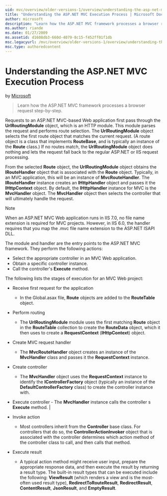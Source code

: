 ```yaml
---
uid: mvc/overview/older-versions-1/overview/understanding-the-asp-net-mvc-execution-process
title: "Understanding the ASP.NET MVC Execution Process | Microsoft Docs"
author: microsoft
description: "Learn how the ASP.NET MVC framework processes a browser request step-by-step."
ms.author: riande
ms.date: 01/27/2009
ms.assetid: d1608db3-660d-4079-8c15-f452ff01f1db
msc.legacyurl: /mvc/overview/older-versions-1/overview/understanding-the-asp-net-mvc-execution-process
msc.type: authoredcontent
---
```

Understanding the ASP.NET MVC Execution Process
====================
by [Microsoft](https://github.com/microsoft)

> Learn how the ASP.NET MVC framework processes a browser request step-by-step.


Requests to an ASP.NET MVC-based Web application first pass through the **UrlRoutingModule** object, which is an HTTP module. This module parses the request and performs route selection. The **UrlRoutingModule** object selects the first route object that matches the current request. (A route object is a class that implements **RouteBase**, and is typically an instance of the **Route** class.) If no routes match, the **UrlRoutingModule** object does nothing and lets the request fall back to the regular ASP.NET or IIS request processing.

From the selected **Route** object, the **UrlRoutingModule** object obtains the **IRouteHandler** object that is associated with the **Route** object. Typically, in an MVC application, this will be an instance of **MvcRouteHandler**. The **IRouteHandler** instance creates an **IHttpHandler** object and passes it the **IHttpContext** object. By default, the **IHttpHandler** instance for MVC is the **MvcHandler** object. The **MvcHandler** object then selects the controller that will ultimately handle the request.

> [!NOTE]
> When an ASP.NET MVC Web application runs in IIS 7.0, no file name extension is required for MVC projects. However, in IIS 6.0, the handler requires that you map the .mvc file name extension to the ASP.NET ISAPI DLL.


The module and handler are the entry points to the ASP.NET MVC framework. They perform the following actions:

- Select the appropriate controller in an MVC Web application.
- Obtain a specific controller instance.
- Call the controller's **Execute** method.

The following lists the stages of execution for an MVC Web project:

- Receive first request for the application 

    - In the Global.asax file, **Route** objects are added to the **RouteTable** object.
- Perform routing 

    - The **UrlRoutingModule** module uses the first matching **Route** object in the **RouteTable** collection to create the **RouteData** object, which it then uses to create a **RequestContext** (**IHttpContext**) object.
- Create MVC request handler 

    - The **MvcRouteHandler** object creates an instance of the **MvcHandler** class and passes it the **RequestContext** instance.
- Create controller 

    - The **MvcHandler** object uses the **RequestContext** instance to identify the **IControllerFactory** object (typically an instance of the **DefaultControllerFactory** class) to create the controller instance with.
- Execute controller - The **MvcHandler** instance calls the controller s **Execute** method. |
- Invoke action 

    - Most controllers inherit from the **Controller** base class. For controllers that do so, the **ControllerActionInvoker** object that is associated with the controller determines which action method of the controller class to call, and then calls that method.
- Execute result 

    - A typical action method might receive user input, prepare the appropriate response data, and then execute the result by returning a result type. The built-in result types that can be executed include the following: **ViewResult** (which renders a view and is the most-often used result type), **RedirectToRouteResult**, **RedirectResult**, **ContentResult**, **JsonResult**, and **EmptyResult**.
